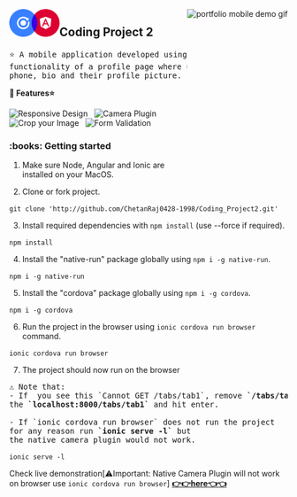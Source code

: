 <img height="350px" align="right" src="vid.gif" alt="portfolio mobile demo gif"/>

<img align="left" src="logo.png" height="50" alt="react icon"/>
<h2>Coding Project 2</h2>

<pre>
⭐ A mobile application developed using Ionic that appears to have the 
functionality of a profile page where users edit their name, email, 
phone, bio and their profile picture.
</pre>

<strong>:crown: Features⭐</strong>

<img src="https://img.shields.io/badge/-Responsiveness-blue" alt="Responsive Design"/> &nbsp; <img src="https://img.shields.io/badge/-Camera%20Plugin-blue" alt="Camera Plugin"/> &nbsp; <img src="https://img.shields.io/badge/-Crop%20Image-blue" alt="Crop your Image"/> &nbsp; <img src="https://img.shields.io/badge/-Form%20Validation-blue" alt="Form Validation"/> &nbsp; 
<br/>



<h3>:books: Getting started</h3>

1. Make sure Node, Angular and Ionic are installed on your MacOS.

2. Clone or fork project.
```
git clone 'http://github.com/ChetanRaj0428-1998/Coding_Project2.git'
```
3. Install required dependencies with `npm install` (use --force if required).
```
npm install
```

4. Install the "native-run" package globally using `npm i -g native-run`. 
```
npm i -g native-run
```

5. Install the "cordova" package globally using `npm i -g cordova`. 
```
npm i -g cordova
```

6. Run the project in the browser using `ionic cordova run browser` command.
```
ionic cordova run browser
```
7. The project should now run on the browser


<pre>
⚠️ Note that:
- If  you see this `Cannot GET /tabs/tab1`, remove <strong>`/tabs/tab1`</strong> from
the <strong>`localhost:8000/tabs/tab1`</strong> and hit enter.

- If `ionic cordova run browser` does not run the project 
for any reason run <strong>`ionic serve -l`</strong> but 
the native camera plugin would not work.
</pre>
```
ionic serve -l
```

Check live demonstration[⚠️Important: Native Camera Plugin will not work on browser use `ionic cordova run browser`] <a  href="https://peppy-faun-e59dfe.netlify.app/"  target="_blank"><strong>👉👉here👈👈</strong></a>
